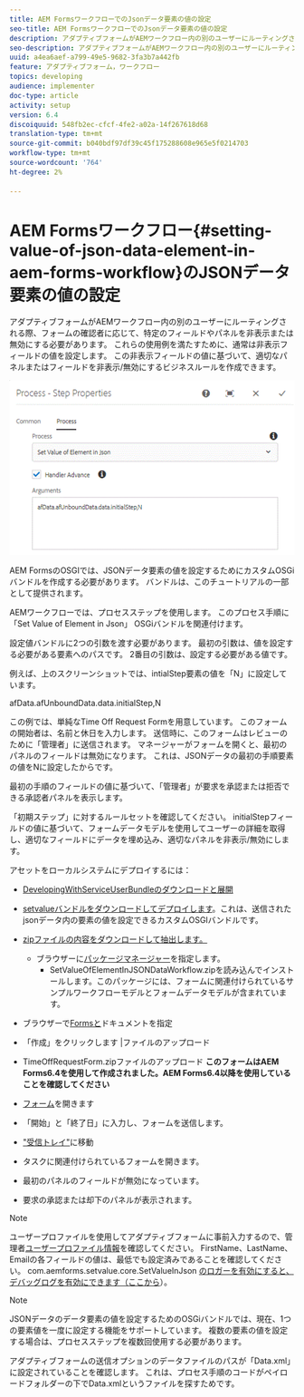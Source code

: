```yaml
---
title: AEM FormsワークフローでのJsonデータ要素の値の設定
seo-title: AEM FormsワークフローでのJsonデータ要素の値の設定
description: アダプティブフォームがAEMワークフロー内の別のユーザーにルーティングされる際、フォームの確認者に応じて、特定のフィールドやパネルを非表示または無効にする必要があります。 これらの使用例を満たすために、通常は非表示フィールドの値を設定します。 この非表示フィールドの値に基づいて、適切なパネルまたはフィールドを非表示/無効にするビジネスルールを作成できます。
seo-description: アダプティブフォームがAEMワークフロー内の別のユーザーにルーティングされる際、フォームの確認者に応じて、特定のフィールドやパネルを非表示または無効にする必要があります。 これらの使用例を満たすために、通常は非表示フィールドの値を設定します。 この非表示フィールドの値に基づいて、適切なパネルまたはフィールドを非表示/無効にするビジネスルールを作成できます。
uuid: a4ea6aef-a799-49e5-9682-3fa3b7a442fb
feature: アダプティブフォーム，ワークフロー
topics: developing
audience: implementer
doc-type: article
activity: setup
version: 6.4
discoiquuid: 548fb2ec-cfcf-4fe2-a02a-14f267618d68
translation-type: tm+mt
source-git-commit: b040bdf97df39c45f175288608e965e5f0214703
workflow-type: tm+mt
source-wordcount: '764'
ht-degree: 2%

---
```



# AEM Formsワークフロー{#setting-value-of-json-data-element-in-aem-forms-workflow}のJSONデータ要素の値の設定

アダプティブフォームがAEMワークフロー内の別のユーザーにルーティングされる際、フォームの確認者に応じて、特定のフィールドやパネルを非表示または無効にする必要があります。 これらの使用例を満たすために、通常は非表示フィールドの値を設定します。 この非表示フィールドの値に基づいて、適切なパネルまたはフィールドを非表示/無効にするビジネスルールを作成できます。

![jsonデータ内の要素の値の設定](assets/capture-3.gif)

AEM FormsのOSGIでは、JSONデータ要素の値を設定するためにカスタムOSGiバンドルを作成する必要があります。 バンドルは、このチュートリアルの一部として提供されます。

AEMワークフローでは、プロセスステップを使用します。 このプロセス手順に「Set Value of Element in Json」 OSGiバンドルを関連付けます。

設定値バンドルに2つの引数を渡す必要があります。 最初の引数は、値を設定する必要がある要素へのパスです。 2番目の引数は、設定する必要がある値です。

例えば、上のスクリーンショットでは、intialStep要素の値を「N」に設定しています。

afData.afUnboundData.data.initialStep,N

この例では、単純なTime Off Request Formを用意しています。 このフォームの開始者は、名前と休日を入力します。 送信時に、このフォームはレビューのために「管理者」に送信されます。 マネージャーがフォームを開くと、最初のパネルのフィールドは無効になります。 これは、JSONデータの最初の手順要素の値をNに設定したからです。

最初の手順のフィールドの値に基づいて、「管理者」が要求を承認または拒否できる承認者パネルを表示します。

「初期ステップ」に対するルールセットを確認してください。 initialStepフィールドの値に基づいて、フォームデータモデルを使用してユーザーの詳細を取得し、適切なフィールドにデータを埋め込み、適切なパネルを非表示/無効にします。

アセットをローカルシステムにデプロイするには：

* [DevelopingWithServiceUserBundleのダウンロードと展開](/help/forms/assets/common-osgi-bundles/DevelopingWithServiceUser.jar)

* [setvalueバンドルをダウンロードしてデプロイします](/help/forms/assets/common-osgi-bundles/SetValueApp.core-1.0-SNAPSHOT.jar)。これは、送信されたjsonデータ内の要素の値を設定できるカスタムOSGIバンドルです。

* [zipファイルの内容をダウンロードして抽出します。](assets/set-value-jsondata.zip)
   * ブラウザーに[パッケージマネージャー](http://localhost:4502/crx/packmgr/index.jsp)を指定します。
      * SetValueOfElementInJSONDataWorkflow.zipを読み込んでインストールします。このパッケージには、フォームに関連付けられているサンプルワークフローモデルとフォームデータモデルが含まれています。

* ブラウザーで[Formsと](http://localhost:4502/aem/forms.html/content/dam/formsanddocuments)ドキュメントを指定
* 「作成」をクリックします |ファイルのアップロード
* TimeOffRequestForm.zipファイルのアップロード
   **このフォームはAEM Forms6.4を使用して作成されました。AEM Forms6.4以降を使用していることを確認してください**
* [フォーム](http://localhost:4502/content/dam/formsanddocuments/timeoffrequest/jcr:content?wcmmode=disabled)を開きます
* 「開始」と「終了日」に入力し、フォームを送信します。
* [&quot;受信トレイ&quot;](http://localhost:4502/aem/inbox)に移動
* タスクに関連付けられているフォームを開きます。
* 最初のパネルのフィールドが無効になっています。
* 要求の承認または却下のパネルが表示されます。

>[!NOTE]
>
>ユーザープロファイルを使用してアダプティブフォームに事前入力するので、管理者[ユーザープロファイル情報](http://localhost:4502/security/users.html)を確認してください。 FirstName、LastName、Emailの各フィールドの値は、最低でも設定済みであることを確認してください。
>com.aemforms.setvalue.core.SetValueInJson [のロガーを有効にすると、デバッグログを有効にできます（ここから](http://localhost:4502/system/console/slinglog)）。

>[!NOTE]
>
>JSONデータのデータ要素の値を設定するためのOSGiバンドルでは、現在、1つの要素値を一度に設定する機能をサポートしています。 複数の要素の値を設定する場合は、プロセスステップを複数回使用する必要があります。
>
>アダプティブフォームの送信オプションのデータファイルのパスが「Data.xml」に設定されていることを確認します。 これは、プロセス手順のコードがペイロードフォルダーの下でData.xmlというファイルを探すためです。
